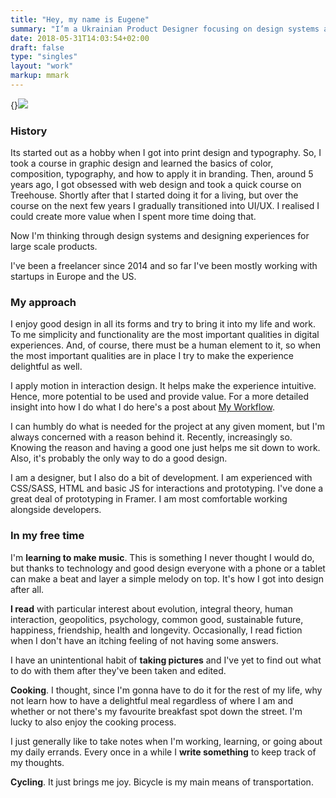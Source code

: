 ```yaml
---
title: "Hey, my name is Eugene"
summary: "I’m a Ukrainian Product Designer focusing on design systems and experiences for large scale products. Currently based in Warsaw, Poland. Looking to join a team."
date: 2018-05-31T14:03:54+02:00
draft: false
type: "singles"
layout: "work"
markup: mmark
---
```


{}![](/images/about/profile-small.jpg)

### History
Its started out as a hobby when I got into print design and typography. So, I took a course in graphic design and learned the basics of color, composition, typography, and how to apply it in branding. Then, around 5 years ago, I got obsessed with web design and took a quick course on Treehouse. Shortly after that I started doing it for a living, but over the course on the next few years I gradually transitioned into UI/UX. I realised I could create more value when I spent more time doing that. 

Now I'm thinking through design systems and designing experiences for large scale products. 

I've been a freelancer since 2014 and so far I've been mostly working with startups in Europe and the US.

### My approach
I enjoy good design in all its forms and try to bring it into my life and work. To me simplicity and functionality are the most important qualities in digital experiences. And, of course, there must be a human element to it, so when the most important qualities are in place I try to make the experience delightful as well.

I apply motion in interaction design. It helps make the experience intuitive. Hence, more potential to be used and provide value. For a more detailed insight into how I do what I do here's a post about [My Workflow](/posts/post_1).

I can humbly do what is needed for the project at any given moment, but I'm always concerned with a reason behind it. Recently, increasingly so. Knowing the reason and having a good one just helps me sit down to work. Also, it's probably the only way to do a good design.

I am a designer, but I also do a bit of development. I am experienced with CSS/SASS, HTML and basic JS for interactions and prototyping. I've done a great deal of prototyping in Framer. I am most comfortable working alongside developers.

### In my free time
I'm **learning to make music**. This is something I never thought I would do, but thanks to technology and good design everyone with a phone or a tablet can make a beat and layer a simple melody on top. It's how I got into design after all.

**I read** with particular interest about evolution, integral theory, human interaction,  geopolitics, psychology, common good,  sustainable future, happiness, friendship, health and longevity. Occasionally, I read fiction when I don't have an itching feeling of not having some answers.

I have an unintentional habit of **taking pictures** and I've yet to find out what to do with them after they've been taken and edited.

**Cooking**. I thought, since I'm gonna have to do it for the rest of my life, why not learn how to have a delightful meal regardless of where I am and whether or not there's my favourite breakfast spot down the street. I'm lucky to also enjoy the cooking process.

I just generally like to take notes when I'm working, learning, or going about my daily errands. Every once in a while I **write something** to keep track of my thoughts. 

**Cycling**. It just brings me joy. Bicycle is my main means of transportation. 